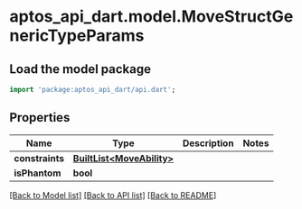 # aptos_api_dart.model.MoveStructGenericTypeParams

## Load the model package
```dart
import 'package:aptos_api_dart/api.dart';
```

## Properties
Name | Type | Description | Notes
------------ | ------------- | ------------- | -------------
**constraints** | [**BuiltList&lt;MoveAbility&gt;**](MoveAbility.md) |  | 
**isPhantom** | **bool** |  | 

[[Back to Model list]](../README.md#documentation-for-models) [[Back to API list]](../README.md#documentation-for-api-endpoints) [[Back to README]](../README.md)


